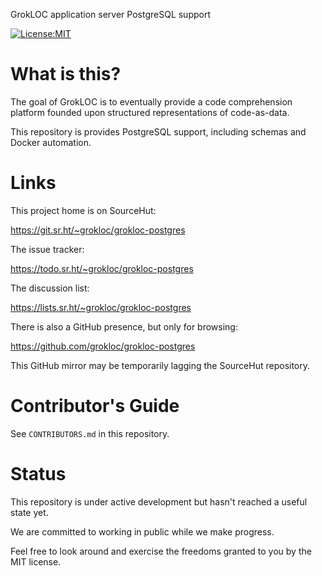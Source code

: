 GrokLOC application server PostgreSQL support

[![License:MIT](https://img.shields.io/badge/License-MIT-yellow.svg)](https://opensource.org/licenses/MIT)

# What is this?

The goal of GrokLOC is to eventually provide a code comprehension platform founded upon
structured representations of code-as-data.

This repository is provides PostgreSQL support, including schemas and Docker automation.

# Links

This project home is on SourceHut:

https://git.sr.ht/~grokloc/grokloc-postgres

The issue tracker:

https://todo.sr.ht/~grokloc/grokloc-postgres

The discussion list:

https://lists.sr.ht/~grokloc/grokloc-postgres

There is also a GitHub presence, but only for browsing:

https://github.com/grokloc/grokloc-postgres

This GitHub mirror may be temporarily lagging the SourceHut repository.

# Contributor's Guide

See `CONTRIBUTORS.md` in this repository.

# Status

This repository is under active development but hasn't reached a useful state yet.

We are committed to working in public while we make progress.

Feel free to look around and exercise the freedoms granted to you by the MIT license.

